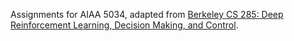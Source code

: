 Assignments for AIAA 5034, adapted from [Berkeley CS 285: Deep Reinforcement Learning, Decision Making, and Control](http://rail.eecs.berkeley.edu/deeprlcourse/).
